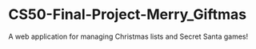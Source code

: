 # CS50-Final-Project-Merry_Giftmas
A web application for managing Christmas lists and Secret Santa games!
